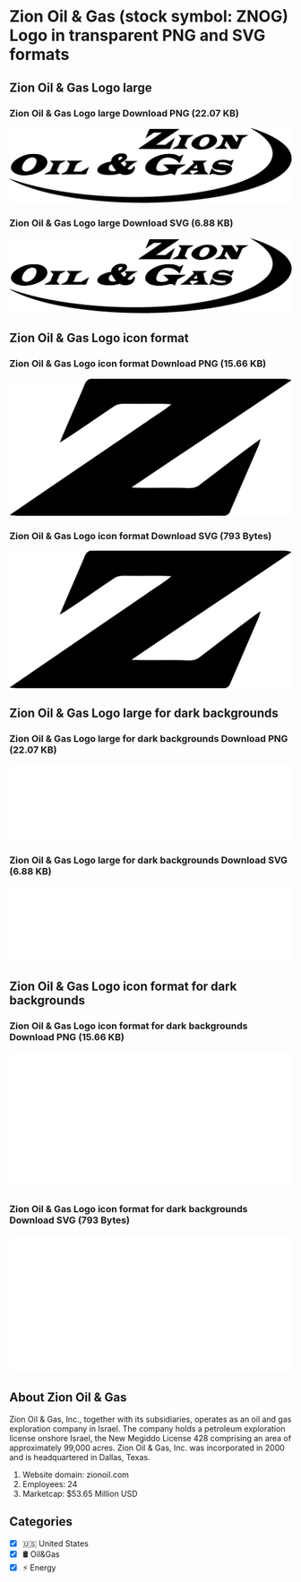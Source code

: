 # Zion Oil & Gas (stock symbol: ZNOG) Logo in transparent PNG and SVG formats

## Zion Oil & Gas Logo large

### Zion Oil & Gas Logo large Download PNG (22.07 KB)

![Zion Oil & Gas Logo large Download PNG (22.07 KB)](/img/orig/ZNOG_BIG-5131bc17.png)

### Zion Oil & Gas Logo large Download SVG (6.88 KB)

![Zion Oil & Gas Logo large Download SVG (6.88 KB)](/img/orig/ZNOG_BIG-b73a9d0e.svg)

## Zion Oil & Gas Logo icon format

### Zion Oil & Gas Logo icon format Download PNG (15.66 KB)

![Zion Oil & Gas Logo icon format Download PNG (15.66 KB)](/img/orig/ZNOG-c717bafc.png)

### Zion Oil & Gas Logo icon format Download SVG (793 Bytes)

![Zion Oil & Gas Logo icon format Download SVG (793 Bytes)](/img/orig/ZNOG-a5e8dfbd.svg)

## Zion Oil & Gas Logo large for dark backgrounds

### Zion Oil & Gas Logo large for dark backgrounds Download PNG (22.07 KB)

![Zion Oil & Gas Logo large for dark backgrounds Download PNG (22.07 KB)](/img/orig/ZNOG_BIG.D-317d7b6c.png)

### Zion Oil & Gas Logo large for dark backgrounds Download SVG (6.88 KB)

![Zion Oil & Gas Logo large for dark backgrounds Download SVG (6.88 KB)](/img/orig/ZNOG_BIG.D-13e84ba5.svg)

## Zion Oil & Gas Logo icon format for dark backgrounds

### Zion Oil & Gas Logo icon format for dark backgrounds Download PNG (15.66 KB)

![Zion Oil & Gas Logo icon format for dark backgrounds Download PNG (15.66 KB)](/img/orig/ZNOG.D-29235f66.png)

### Zion Oil & Gas Logo icon format for dark backgrounds Download SVG (793 Bytes)

![Zion Oil & Gas Logo icon format for dark backgrounds Download SVG (793 Bytes)](/img/orig/ZNOG.D-2f05e38a.svg)

## About Zion Oil & Gas

Zion Oil & Gas, Inc., together with its subsidiaries, operates as an oil and gas exploration company in Israel. The company holds a petroleum exploration license onshore Israel, the New Megiddo License 428 comprising an area of approximately 99,000 acres. Zion Oil & Gas, Inc. was incorporated in 2000 and is headquartered in Dallas, Texas.

1. Website domain: zionoil.com
2. Employees: 24
3. Marketcap: $53.65 Million USD


## Categories
- [x] 🇺🇸 United States
- [x] 🛢 Oil&Gas
- [x] ⚡ Energy
